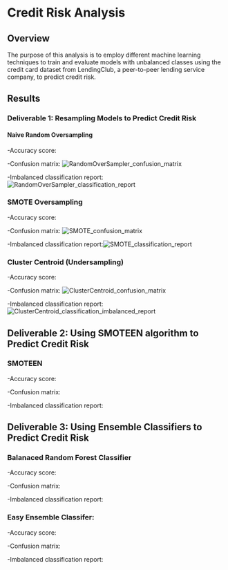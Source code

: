 # Credit Risk Analysis

## Overview
The purpose of this analysis is to employ different machine learning techniques to train and evaluate models with unbalanced classes using the credit card dataset from LendingClub, a peer-to-peer lending service company, to predict credit risk.

## Results
### Deliverable 1: Resampling Models to Predict Credit Risk
#### Naive Random Oversampling
-Accuracy score:

-Confusion matrix: ![RandomOverSampler_confusion_matrix](https://user-images.githubusercontent.com/93107507/160961160-7b006588-0296-4c33-9a88-e6d4ede62575.png)

-Imbalanced classification report: ![RandomOverSampler_classification_report](https://user-images.githubusercontent.com/93107507/160961178-f8c5f43e-cf47-4589-beb6-6b4b32455e53.png)

### SMOTE Oversampling
-Accuracy score:

-Confusion matrix: ![SMOTE_confusion_matrix](https://user-images.githubusercontent.com/93107507/160961222-5b5dc1a4-fcff-4369-80b4-2f322b7db397.png)

-Imbalanced classification report:![SMOTE_classification_report](https://user-images.githubusercontent.com/93107507/160961206-9ad075b1-beea-40fb-be4c-43108079df91.png)

### Cluster Centroid (Undersampling)
-Accuracy score:

-Confusion matrix: ![ClusterCentroid_confusion_matrix](https://user-images.githubusercontent.com/93107507/160961251-58f30d8b-e48d-4271-8f79-5bfdc651b765.png)

-Imbalanced classification report: ![ClusterCentroid_classification_imbalanced_report](https://user-images.githubusercontent.com/93107507/160961279-4d902513-cda8-47bc-b5d9-0cd9b240b4ba.png)


## Deliverable 2: Using SMOTEEN algorithm to Predict Credit Risk
### SMOTEEN 
-Accuracy score:

-Confusion matrix:

-Imbalanced classification report:

## Deliverable 3: Using Ensemble Classifiers to Predict Credit Risk
### Balanaced Random Forest Classifier
-Accuracy score:

-Confusion matrix:

-Imbalanced classification report:

### Easy Ensemble Classifer:
-Accuracy score:

-Confusion matrix:

-Imbalanced classification report:
